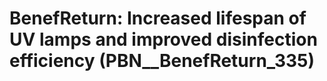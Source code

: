 # BenefReturn: __Increased lifespan of UV lamps and improved disinfection efficiency__ (PBN__BenefReturn_335)

